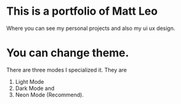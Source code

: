 # This is a portfolio of Matt Leo
Where you can see my personal projects and also my ui ux design.
# You can change theme.
There are three modes I specialized it.
They are 
1. Light Mode
2. Dark Mode and
3. Neon Mode (Recommend).